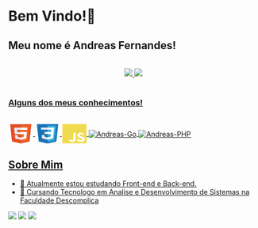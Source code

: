<!--
**andreasfernandes93/andreasfernandes93** is a ✨ _special_ ✨ repository because its `README.md` (this file) appears on your GitHub profile.

Here are some ideas to get you started:

- 🔭 I’m currently working on ...
- 🌱 I’m currently learning ...
- 👯 I’m looking to collaborate on ...
- 🤔 I’m looking for help with ...
- 💬 Ask me about ...
- 📫 How to reach me: ...
- 😄 Pronouns: ...
- ⚡ Fun fact: ...
-->
<!-- Título, Apresentação ... -->

# Bem Vindo!👋 
## Meu nome é Andreas Fernandes!

<!--  Parte de status do GitHub no topo -->
<br>
<div align="center" display="inline-block">
  <a href="https://github.com/mariakarolinesvg">
  <img height="180em" src="https://github-readme-stats.vercel.app/api?username=andreasfernandes93&show_icons=true&theme=react&include_all_commits=true&count_private=true"/>
  <img height="180em" src="https://github-readme-stats.vercel.app/api/top-langs/?username=andreasfernandes93&layout=compact&langs_count=7&theme=react" />

</div>
<br>

  <!-- Linha de logotípos das linguagens -->
### Alguns dos meus conhecimentos!
<div style="display: inline_block"><br>

  <img align="center" alt="Andreas-HTML" height="40" width="50" src="https://raw.githubusercontent.com/devicons/devicon/master/icons/html5/html5-original.svg">

  <img align="center" alt="Andreas-CSS" height="40" width="50" src="https://raw.githubusercontent.com/devicons/devicon/master/icons/css3/css3-original.svg">

  <img align="center" alt="Andreas-Js" height="40" width="50" src="https://raw.githubusercontent.com/devicons/devicon/master/icons/javascript/javascript-plain.svg">

<img align="center" alt="Andreas-Go" height="40" width="50" src="https://cdn.jsdelivr.net/gh/devicons/devicon/icons/go/go-original-wordmark.svg" />

<img align="center" alt="Andreas-PHP" height="40" width="50" src="https://cdn.jsdelivr.net/gh/devicons/devicon/icons/php/php-plain.svg" />



  </div>

  <!-- Trecho com as duas # para criarmos uma linha separando o conteúdo -->
  ##

  <!-- Bloco de Redes Sociais -->

## Sobre Mim
- 🌱 Atualmente estou estudando Front-end e Back-end.
- 🏫 Cursando Tecnologo em Analise e Desenvolvimento de Sistemas na Faculdade Descomplica

<div> 
  <a href="https://www.linkedin.com/in/andreas-fernandes-17bb97190/" target="_blank"><img src="https://img.shields.io/badge/LinkedIn-0077B5?style=for-the-badge&logo=linkedin&logoColor=white" target="_blank"></a>  
  <a href = "mailto:andreas.sf93@gmail.com"><img src="https://img.shields.io/badge/-Gmail-%23333?style=for-the-badge&logo=gmail&logoColor=white" target="_blank"></a>
  <a href="https://wa.me/5512991632015" target="_blank"><img src="https://img.shields.io/badge/WhatsApp-25D366?style=for-the-badge&logo=whatsapp&logoColor=white" target="_blank"></a>
  </div>
